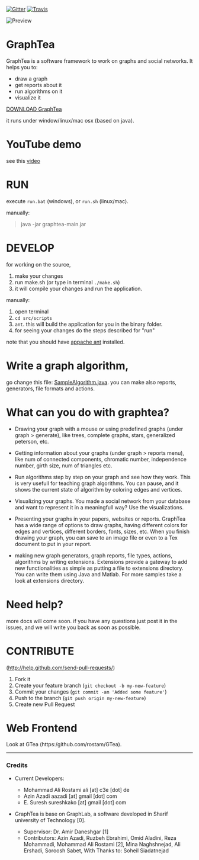 [![Gitter](https://badges.gitter.im/JoinChat.svg)](https://gitter.im/graphtheorysoftware/GraphTea?utm_source=badge&utm_medium=badge&utm_campaign=pr-badge&utm_content=badge)
[![Travis](https://travis-ci.org/rostam/GraphTea.svg?branch=master)](https://travis-ci.org/rostam/GraphTea.svg?branch=master)

![Preview](http://github.com/graphtheorysoftware/GraphTea/raw/master/src/presentation/peterson.png)


# GraphTea
GraphTea is a software framework to work on graphs and social networks. 
It helps you to:
- draw a graph
- get reports about it
- run algorithms on it
- visualize it

[DOWNLOAD GraphTea](https://github.com/graphtheorysoftware/GraphTea/zipball/master)

it runs under window/linux/mac osx (based on java).


# YouTube demo
see this [video](http://www.youtube.com/watch?v=0gblxDCNsmY)

# RUN
execute `run.bat` (windows), or `run.sh` (linux/mac).

manually:
> java -jar graphtea-main.jar

# DEVELOP
for working on the source, 

1. make your changes
2. run make.sh (or type in terminal `./make.sh`)
3. it will compile your changes and run the application.


manually:

1. open terminal
2. `cd src/scripts`
3. `ant`. this will build the application for you in the binary folder.
4. for seeing your changes do the steps described for "run"

note that you should have [appache ant](http://ant.apache.org/) installed.

# Write a graph algorithm,
go change this file: [SampleAlgorithm.java](https://github.com/graphtheorysoftware/GraphTea/blob/master/src/graphtea/extensions/algorithms/SampleAlgorithm.java).
you can make also reports, generators, file formats and actions.

# What can you do with graphtea?

* Drawing your graph with a mouse or using predefined graphs (under graph > generate), like trees, complete graphs, stars, generalized peterson, etc.
* Getting information about your graphs (under graph > reports menu), like num of connected components, chromatic number, independence number, girth size, num of triangles etc.
* Run algorithms step by step on your graph and see how they work. This is very usefull for teaching graph algorithms. You can pause, and it shows the current state of algorithm by coloring edges and vertices.
* Visualizing your graphs. You made a social network from your database and want to represent it in a meaningfull way? Use the visualizations.
* Presenting your graphs in your papers, websites or reports. GraphTea has a wide range of options to draw graphs, having different colors for edges and vertices, different borders, fonts, sizes, etc. When you finish drawing your graph, you can save to an image file or even to a Tex document to put in your report.

* making new graph generators, graph reports, file types, actions, algorithms by writing extensions. Extensions provide a gateway to add new functionalities as simple as putting a file to extensions directory. You can write them using Java and Matlab. For more samples take a look at extensions directory.

# Need help?
more docs will come soon. if you have any questions just post it in the issues, and we will write you back as soon as possible.

# CONTRIBUTE
(http://help.github.com/send-pull-requests/)

1. Fork it
2. Create your feature branch (`git checkout -b my-new-feature`)
3. Commit your changes (`git commit -am 'Added some feature'`)
4. Push to the branch (`git push origin my-new-feature`)
5. Create new Pull Request

# Web Frontend
Look at GTea (https:/github.com/rostam/GTea).

---
### Credits

- Current Developers:
  - Mohammad Ali Rostami ali [at] c3e [dot] de
  - Azin Azadi aazadi [at] gmail [dot] com
  - E. Suresh  sureshkako [at] gmail [dot] com

- GraphTea is base on GraphLab, a software developed in Sharif university of Technology [0].
  - Supervisor: Dr. Amir Daneshgar [1]
  - Contributors: Azin Azadi, Ruzbeh Ebrahimi, Omid Aladini, Reza Mohammadi, Mohammad Ali Rostami [2], Mina Naghshnejad, Ali Ershadi, Soroosh Sabet, With Thanks to: Soheil Siadatnejad


